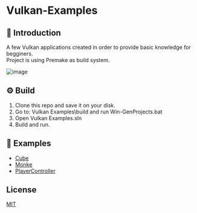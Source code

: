 # Vulkan-Examples
## :blue_book: Introduction
A few Vulkan applications created in order to provide basic knowledge for begginers.<br>
Project is using Premake as build system.

![image](https://user-images.githubusercontent.com/72545872/198892717-83cf9769-2b0c-46ba-94c5-302f24accfe8.png)
## :gear: Build
1. Clone this repo and save it on your disk.
2. Go to: Vulkan Examples\build and run Win-GenProjects.bat
3. Open Vulkan Examples.sln
4. Build and run.
## :page_with_curl: Examples
 - [Cube]()
 - [Monke]()
 - [PlayerController]()
 
 ## License
[MIT](https://choosealicense.com/licenses/mit/)
